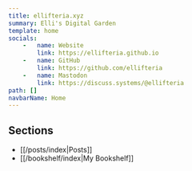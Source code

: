 ```yaml
---
title: ellifteria.xyz
summary: Elli's Digital Garden
template: home
socials:
    -   name: Website
        link: https://ellifteria.github.io
    -   name: GitHub
        link: https://github.com/ellifteria
    -   name: Mastodon
        link: https://discuss.systems/@ellifteria
path: []
navbarName: Home
---
```


## Sections

- [[/posts/index|Posts]]
- [[/bookshelf/index|My Bookshelf]]
<!-- - [[/tiwo/index|Things I'm Working On]] -->
<!-- - [[/notes/index|Notes]] -->

